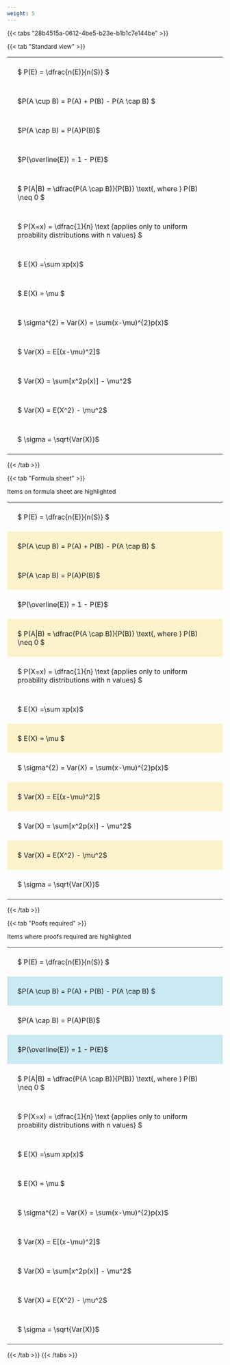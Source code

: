 ```yaml
---
weight: 5
---
```


{{< tabs "28b4515a-0612-4be5-b23e-b1b1c7e144be" >}}

{{< tab "Standard view" >}}

<style type="text/css">
#T_5d1fc th.col_heading {
  text-align: left;
  font-size: 1em;
}
#T_5d1fc td {
  text-align: left;
  font-size: 1em;
  padding: 1.5em;
}
</style>
<table id="T_5d1fc">
  <thead>
  </thead>
  <tbody>
    <tr>
      <td id="T_5d1fc_row0_col0" class="data row0 col0" >$ P(E) = \dfrac{n(E)}{n(S)} $</td>
    </tr>
    <tr>
      <td id="T_5d1fc_row1_col0" class="data row1 col0" >$P(A \cup B) = P(A) + P(B) - P(A \cap B) $</td>
    </tr>
    <tr>
      <td id="T_5d1fc_row2_col0" class="data row2 col0" >$P(A \cap B)  = P(A)P(B)$</td>
    </tr>
    <tr>
      <td id="T_5d1fc_row3_col0" class="data row3 col0" >$P(\overline{E}) = 1 - P(E)$</td>
    </tr>
    <tr>
      <td id="T_5d1fc_row4_col0" class="data row4 col0" >$ P(A|B) = \dfrac{P(A \cap B)}{P(B)} \text{, where } P(B) \neq 0 $</td>
    </tr>
    <tr>
      <td id="T_5d1fc_row5_col0" class="data row5 col0" >$ P(X=x) =  \dfrac{1}{n} 
\text {applies only to uniform proability distributions with n values} $</td>
    </tr>
    <tr>
      <td id="T_5d1fc_row6_col0" class="data row6 col0" >$ E(X) =\sum xp(x)$</td>
    </tr>
    <tr>
      <td id="T_5d1fc_row7_col0" class="data row7 col0" >$ E(X) = \mu $</td>
    </tr>
    <tr>
      <td id="T_5d1fc_row8_col0" class="data row8 col0" >$ \sigma^{2} = Var(X) = \sum(x-\mu)^{2}p(x)$</td>
    </tr>
    <tr>
      <td id="T_5d1fc_row9_col0" class="data row9 col0" >$ Var(X) = E[(x-\mu)^2]$</td>
    </tr>
    <tr>
      <td id="T_5d1fc_row10_col0" class="data row10 col0" >$ Var(X) = \sum[x^2p(x)] - \mu^2$</td>
    </tr>
    <tr>
      <td id="T_5d1fc_row11_col0" class="data row11 col0" >$ Var(X) = E(X^2) - \mu^2$</td>
    </tr>
    <tr>
      <td id="T_5d1fc_row12_col0" class="data row12 col0" >$ \sigma = \sqrt{Var(X)}$</td>
    </tr>
  </tbody>
</table>
{{< /tab >}}

{{< tab "Formula sheet" >}}

Items on formula sheet are highlighted 
<br>
<style type="text/css">
#T_59d47 th.col_heading {
  text-align: left;
  font-size: 1em;
}
#T_59d47 td {
  text-align: left;
  font-size: 1em;
  padding: 1.5em;
}
#T_59d47_row0_col0, #T_59d47_row3_col0, #T_59d47_row5_col0, #T_59d47_row6_col0, #T_59d47_row8_col0, #T_59d47_row10_col0, #T_59d47_row12_col0 {
  background-color: rgba(0,0,0,0);
}
#T_59d47_row1_col0, #T_59d47_row2_col0, #T_59d47_row4_col0, #T_59d47_row7_col0, #T_59d47_row9_col0, #T_59d47_row11_col0 {
  background-color: rgba(255,194,10, 0.2);
}
</style>
<table id="T_59d47">
  <thead>
  </thead>
  <tbody>
    <tr>
      <td id="T_59d47_row0_col0" class="data row0 col0" >$ P(E) = \dfrac{n(E)}{n(S)} $</td>
    </tr>
    <tr>
      <td id="T_59d47_row1_col0" class="data row1 col0" >$P(A \cup B) = P(A) + P(B) - P(A \cap B) $</td>
    </tr>
    <tr>
      <td id="T_59d47_row2_col0" class="data row2 col0" >$P(A \cap B)  = P(A)P(B)$</td>
    </tr>
    <tr>
      <td id="T_59d47_row3_col0" class="data row3 col0" >$P(\overline{E}) = 1 - P(E)$</td>
    </tr>
    <tr>
      <td id="T_59d47_row4_col0" class="data row4 col0" >$ P(A|B) = \dfrac{P(A \cap B)}{P(B)} \text{, where } P(B) \neq 0 $</td>
    </tr>
    <tr>
      <td id="T_59d47_row5_col0" class="data row5 col0" >$ P(X=x) =  \dfrac{1}{n} 
\text {applies only to uniform proability distributions with n values} $</td>
    </tr>
    <tr>
      <td id="T_59d47_row6_col0" class="data row6 col0" >$ E(X) =\sum xp(x)$</td>
    </tr>
    <tr>
      <td id="T_59d47_row7_col0" class="data row7 col0" >$ E(X) = \mu $</td>
    </tr>
    <tr>
      <td id="T_59d47_row8_col0" class="data row8 col0" >$ \sigma^{2} = Var(X) = \sum(x-\mu)^{2}p(x)$</td>
    </tr>
    <tr>
      <td id="T_59d47_row9_col0" class="data row9 col0" >$ Var(X) = E[(x-\mu)^2]$</td>
    </tr>
    <tr>
      <td id="T_59d47_row10_col0" class="data row10 col0" >$ Var(X) = \sum[x^2p(x)] - \mu^2$</td>
    </tr>
    <tr>
      <td id="T_59d47_row11_col0" class="data row11 col0" >$ Var(X) = E(X^2) - \mu^2$</td>
    </tr>
    <tr>
      <td id="T_59d47_row12_col0" class="data row12 col0" >$ \sigma = \sqrt{Var(X)}$</td>
    </tr>
  </tbody>
</table>
{{< /tab >}}

{{< tab "Poofs required" >}}

Items where proofs required are highlighted 
<br>
<style type="text/css">
#T_c06dd th.col_heading {
  text-align: left;
  font-size: 1em;
}
#T_c06dd td {
  text-align: left;
  font-size: 1em;
  padding: 1.5em;
}
#T_c06dd_row0_col0, #T_c06dd_row2_col0, #T_c06dd_row4_col0, #T_c06dd_row5_col0, #T_c06dd_row6_col0, #T_c06dd_row7_col0, #T_c06dd_row8_col0, #T_c06dd_row9_col0, #T_c06dd_row10_col0, #T_c06dd_row11_col0, #T_c06dd_row12_col0 {
  background-color: rgba(0,0,0,0);
}
#T_c06dd_row1_col0, #T_c06dd_row3_col0 {
  background-color: rgba(0,150,200, 0.2);
}
</style>
<table id="T_c06dd">
  <thead>
  </thead>
  <tbody>
    <tr>
      <td id="T_c06dd_row0_col0" class="data row0 col0" >$ P(E) = \dfrac{n(E)}{n(S)} $</td>
    </tr>
    <tr>
      <td id="T_c06dd_row1_col0" class="data row1 col0" >$P(A \cup B) = P(A) + P(B) - P(A \cap B) $</td>
    </tr>
    <tr>
      <td id="T_c06dd_row2_col0" class="data row2 col0" >$P(A \cap B)  = P(A)P(B)$</td>
    </tr>
    <tr>
      <td id="T_c06dd_row3_col0" class="data row3 col0" >$P(\overline{E}) = 1 - P(E)$</td>
    </tr>
    <tr>
      <td id="T_c06dd_row4_col0" class="data row4 col0" >$ P(A|B) = \dfrac{P(A \cap B)}{P(B)} \text{, where } P(B) \neq 0 $</td>
    </tr>
    <tr>
      <td id="T_c06dd_row5_col0" class="data row5 col0" >$ P(X=x) =  \dfrac{1}{n} 
\text {applies only to uniform proability distributions with n values} $</td>
    </tr>
    <tr>
      <td id="T_c06dd_row6_col0" class="data row6 col0" >$ E(X) =\sum xp(x)$</td>
    </tr>
    <tr>
      <td id="T_c06dd_row7_col0" class="data row7 col0" >$ E(X) = \mu $</td>
    </tr>
    <tr>
      <td id="T_c06dd_row8_col0" class="data row8 col0" >$ \sigma^{2} = Var(X) = \sum(x-\mu)^{2}p(x)$</td>
    </tr>
    <tr>
      <td id="T_c06dd_row9_col0" class="data row9 col0" >$ Var(X) = E[(x-\mu)^2]$</td>
    </tr>
    <tr>
      <td id="T_c06dd_row10_col0" class="data row10 col0" >$ Var(X) = \sum[x^2p(x)] - \mu^2$</td>
    </tr>
    <tr>
      <td id="T_c06dd_row11_col0" class="data row11 col0" >$ Var(X) = E(X^2) - \mu^2$</td>
    </tr>
    <tr>
      <td id="T_c06dd_row12_col0" class="data row12 col0" >$ \sigma = \sqrt{Var(X)}$</td>
    </tr>
  </tbody>
</table>
{{< /tab >}}
{{< /tabs >}}